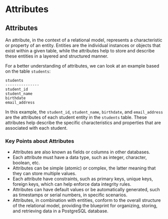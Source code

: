 # Attributes

## **Attributes**

An attribute, in the context of a relational model, represents a characteristic or property of an entity. Entities are the individual instances or objects that exist within a given table, while the attributes help to store and describe these entities in a layered and structured manner. 

For a better understanding of attributes, we can look at an example based on the table `students`:

```
students
---------------
student_id
student_name
birthdate
email_address
```

In this example, the `student_id`, `student_name`, `birthdate`, and `email_address` are the attributes of each student entity in the `students` table. These attributes help describe the specific characteristics and properties that are associated with each student.

### **Key Points about Attributes**

- Attributes are also known as fields or columns in other databases.
- Each attribute must have a data type, such as integer, character, boolean, etc.
- Attributes can be simple (atomic) or complex, the latter meaning that they can store multiple values.
- Each attribute have constraints, such as primary keys, unique keys, foreign keys, which can help enforce data integrity rules.
- Attributes can have default values or be automatically generated, such as timestamps or serial numbers, in specific scenarios.
- Attributes, in combination with entities, conform to the overall structure of the relational model, providing the blueprint for organizing, storing, and retrieving data in a PostgreSQL database.
